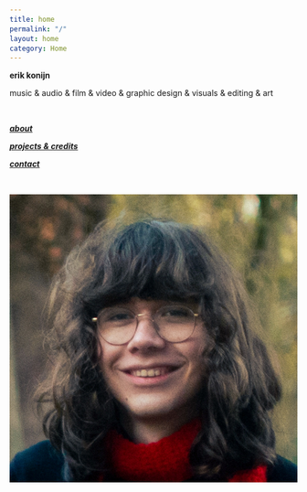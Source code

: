 ```yaml
---
title: home
permalink: "/"
layout: home
category: Home
---
```



**erik konijn**

music & audio & film & video & graphic design & visuals & editing & art

&nbsp;

[***about***](/about)

[***projects & credits***](/credits)

[***contact***](/contact)

&nbsp;

<img src="assets/me cropped.jpg" class="selfportrait">